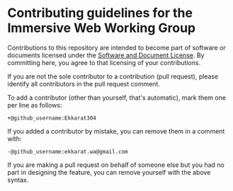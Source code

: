 # Contributing guidelines for the Immersive Web Working Group

Contributions to this repository are intended to become part of software or documents licensed under the [Software and Document License](https://www.w3.org/Consortium/Legal/copyright-software). By committing here, you agree to that licensing of your contributions.

If you are not the sole contributor to a contribution (pull request), please identify all contributors in the pull request comment.

To add a contributor (other than yourself, that's automatic), mark them one per line as follows:

```
+@github_username:Ekkarat304
```

If you added a contributor by mistake, you can remove them in a comment with:

```
-@github_username:ekkarat.wa@gmail.com
```

If you are making a pull request on behalf of someone else but you had no part in designing the feature, you can remove yourself with the above syntax.
